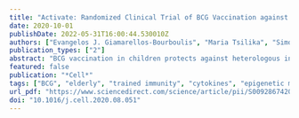 ```yaml
---
title: "Activate: Randomized Clinical Trial of BCG Vaccination against Infection in the Elderly"
date: 2020-10-01
publishDate: 2022-05-31T16:00:44.530010Z
authors: ["Evangelos J. Giamarellos-Bourboulis", "Maria Tsilika", "Simone Moorlag", "Nikolaos Antonakos", "Antigone Kotsaki", "Jorge Domínguez-Andrés", "Evdoxia Kyriazopoulou", "Theologia Gkavogianni", "Maria-Evangelia Adami", "Georgia Damoraki", "Panagiotis Koufargyris", "Athanassios Karageorgos", "Amalia Bolanou", "Hans Koenen", "Reinout van Crevel", "Dionyssia-Irene Droggiti", "George Renieris", "Antonios Papadopoulos", "Mihai G. Netea"]
publication_types: ["2"]
abstract: "BCG vaccination in children protects against heterologous infections and improves survival independently of tuberculosis prevention. The phase III ACTIVATE trial assessed whether BCG has similar effects in the elderly. In this double-blind, randomized trial, elderly patients (n = 198) received BCG or placebo vaccine at hospital discharge and were followed for 12 months for new infections. At interim analysis, BCG vaccination significantly increased the time to first infection (median 16 weeks compared to 11 weeks after placebo). The incidence of new infections was 42.3% (95% CIs 31.9%–53.4%) after placebo vaccination and 25.0% (95% CIs 16.4%–36.1%) after BCG vaccination; most of the protection was against respiratory tract infections of probable viral origin (hazard ratio 0.21, p = 0.013). No difference in the frequency of adverse effects was found. Data show that BCG vaccination is safe and can protect the elderly against infections. Larger studies are needed to assess protection against respiratory infections, including COVID-19 (ClinicalTrials.gov NCT03296423)."
featured: false
publication: "*Cell*"
tags: ["BCG", "elderly", "trained immunity", "cytokines", "epigenetic modifications", "infection incidence", "respiratory infections", "vaccination"]
url_pdf: "https://www.sciencedirect.com/science/article/pii/S0092867420311399"
doi: "10.1016/j.cell.2020.08.051"
---
```


